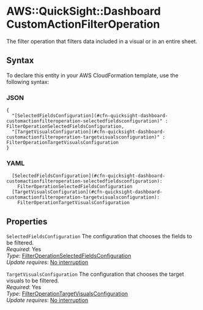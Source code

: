 # AWS::QuickSight::Dashboard CustomActionFilterOperation<a name="aws-properties-quicksight-dashboard-customactionfilteroperation"></a>

The filter operation that filters data included in a visual or in an entire sheet\.

## Syntax<a name="aws-properties-quicksight-dashboard-customactionfilteroperation-syntax"></a>

To declare this entity in your AWS CloudFormation template, use the following syntax:

### JSON<a name="aws-properties-quicksight-dashboard-customactionfilteroperation-syntax.json"></a>

```
{
  "[SelectedFieldsConfiguration](#cfn-quicksight-dashboard-customactionfilteroperation-selectedfieldsconfiguration)" : FilterOperationSelectedFieldsConfiguration,
  "[TargetVisualsConfiguration](#cfn-quicksight-dashboard-customactionfilteroperation-targetvisualsconfiguration)" : FilterOperationTargetVisualsConfiguration
}
```

### YAML<a name="aws-properties-quicksight-dashboard-customactionfilteroperation-syntax.yaml"></a>

```
  [SelectedFieldsConfiguration](#cfn-quicksight-dashboard-customactionfilteroperation-selectedfieldsconfiguration):
    FilterOperationSelectedFieldsConfiguration
  [TargetVisualsConfiguration](#cfn-quicksight-dashboard-customactionfilteroperation-targetvisualsconfiguration):
    FilterOperationTargetVisualsConfiguration
```

## Properties<a name="aws-properties-quicksight-dashboard-customactionfilteroperation-properties"></a>

`SelectedFieldsConfiguration` <a name="cfn-quicksight-dashboard-customactionfilteroperation-selectedfieldsconfiguration"></a>
The configuration that chooses the fields to be filtered\.  
_Required_: Yes  
_Type_: [FilterOperationSelectedFieldsConfiguration](aws-properties-quicksight-dashboard-filteroperationselectedfieldsconfiguration.md)  
_Update requires_: [No interruption](https://docs.aws.amazon.com/AWSCloudFormation/latest/UserGuide/using-cfn-updating-stacks-update-behaviors.html#update-no-interrupt)

`TargetVisualsConfiguration` <a name="cfn-quicksight-dashboard-customactionfilteroperation-targetvisualsconfiguration"></a>
The configuration that chooses the target visuals to be filtered\.  
_Required_: Yes  
_Type_: [FilterOperationTargetVisualsConfiguration](aws-properties-quicksight-dashboard-filteroperationtargetvisualsconfiguration.md)  
_Update requires_: [No interruption](https://docs.aws.amazon.com/AWSCloudFormation/latest/UserGuide/using-cfn-updating-stacks-update-behaviors.html#update-no-interrupt)
